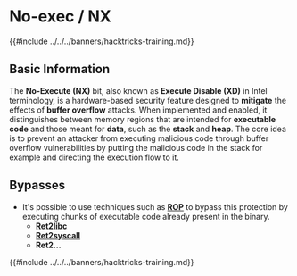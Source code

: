# No-exec / NX

{{#include ../../../banners/hacktricks-training.md}}

## Basic Information

The **No-Execute (NX)** bit, also known as **Execute Disable (XD)** in Intel terminology, is a hardware-based security feature designed to **mitigate** the effects of **buffer overflow** attacks. When implemented and enabled, it distinguishes between memory regions that are intended for **executable code** and those meant for **data**, such as the **stack** and **heap**. The core idea is to prevent an attacker from executing malicious code through buffer overflow vulnerabilities by putting the malicious code in the stack for example and directing the execution flow to it.

## Bypasses

- It's possible to use techniques such as [**ROP**](../stack-overflow/rop-return-oriented-programing.md) to bypass this protection by executing chunks of executable code already present in the binary.
  - [**Ret2libc**](../stack-overflow/ret2lib/)
  - [**Ret2syscall**](../stack-overflow/rop-syscall-execv.md)
  - **Ret2...**

{{#include ../../../banners/hacktricks-training.md}}
